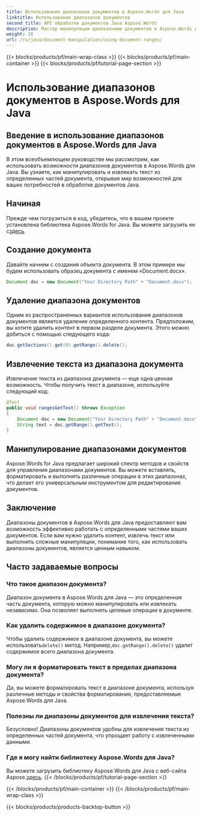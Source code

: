 ```yaml
---
title: Использование диапазонов документов в Aspose.Words для Java
linktitle: Использование диапазонов документов
second_title: API обработки документов Java Aspose.Words
description: Мастер манипуляции диапазонами документов в Aspose.Words для Java. Узнайте, как удалять, извлекать и форматировать текст с помощью этого всеобъемлющего руководства.
weight: 18
url: /ru/java/document-manipulation/using-document-ranges/
---
```


{{< blocks/products/pf/main-wrap-class >}}
{{< blocks/products/pf/main-container >}}
{{< blocks/products/pf/tutorial-page-section >}}

# Использование диапазонов документов в Aspose.Words для Java


## Введение в использование диапазонов документов в Aspose.Words для Java

В этом всеобъемлющем руководстве мы рассмотрим, как использовать возможности диапазонов документов в Aspose.Words для Java. Вы узнаете, как манипулировать и извлекать текст из определенных частей документа, открывая мир возможностей для ваших потребностей в обработке документов Java.

## Начиная

 Прежде чем погрузиться в код, убедитесь, что в вашем проекте установлена библиотека Aspose.Words for Java. Вы можете загрузить ее с[здесь](https://releases.aspose.com/words/java/).

## Создание документа

Давайте начнем с создания объекта документа. В этом примере мы будем использовать образец документа с именем «Document.docx».

```java
Document doc = new Document("Your Directory Path" + "Document.docx");
```

## Удаление диапазона документов

Одним из распространенных вариантов использования диапазонов документов является удаление определенного контента. Предположим, вы хотите удалить контент в первом разделе документа. Этого можно добиться с помощью следующего кода:

```java
doc.getSections().get(0).getRange().delete();
```

## Извлечение текста из диапазона документа

Извлечение текста из диапазона документа — еще одна ценная возможность. Чтобы получить текст в диапазоне, используйте следующий код:

```java
@Test
public void rangesGetText() throws Exception
{
    Document doc = new Document("Your Directory Path" + "Document.docx");
    String text = doc.getRange().getText();
}
```

## Манипулирование диапазонами документов

Aspose.Words for Java предлагает широкий спектр методов и свойств для управления диапазонами документов. Вы можете вставлять, форматировать и выполнять различные операции в этих диапазонах, что делает его универсальным инструментом для редактирования документов.

## Заключение

Диапазоны документов в Aspose.Words для Java предоставляют вам возможность эффективно работать с определенными частями ваших документов. Если вам нужно удалить контент, извлечь текст или выполнить сложные манипуляции, понимание того, как использовать диапазоны документов, является ценным навыком.

## Часто задаваемые вопросы

### Что такое диапазон документа?

Диапазон документа в Aspose.Words для Java — это определенная часть документа, которую можно манипулировать или извлекать независимо. Она позволяет выполнять целевые операции в документе.

### Как удалить содержимое в диапазоне документа?

 Чтобы удалить содержимое в диапазоне документа, вы можете использовать`delete()` метод. Например,`doc.getRange().delete()` удалит содержимое всего диапазона документа.

### Могу ли я форматировать текст в пределах диапазона документа?

Да, вы можете форматировать текст в диапазоне документа, используя различные методы и свойства форматирования, предоставляемые Aspose.Words для Java.

### Полезны ли диапазоны документов для извлечения текста?

Безусловно! Диапазоны документов удобны для извлечения текста из определенных частей документа, что упрощает работу с извлеченными данными.

### Где я могу найти библиотеку Aspose.Words для Java?

 Вы можете загрузить библиотеку Aspose.Words для Java с веб-сайта Aspose.[здесь](https://releases.aspose.com/words/java/).
{{< /blocks/products/pf/tutorial-page-section >}}

{{< /blocks/products/pf/main-container >}}
{{< /blocks/products/pf/main-wrap-class >}}

{{< blocks/products/products-backtop-button >}}
